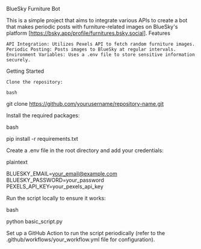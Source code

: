 BlueSky Furniture Bot

This is a simple project that aims to integrate various APIs to create a bot that makes periodic posts with furniture-related images on BlueSky's platform [https://bsky.app/profile/furnitures.bsky.social].
Features

    API Integration: Utilizes Pexels API to fetch random furniture images.
    Periodic Posting: Posts images to BlueSky at regular intervals.
    Environment Variables: Uses a .env file to store sensitive information securely.

Getting Started

    Clone the repository:

    bash

git clone https://github.com/yourusername/repository-name.git

Install the required packages:

bash

pip install -r requirements.txt

Create a .env file in the root directory and add your credentials:

plaintext

BLUESKY_EMAIL=your_email@example.com
BLUESKY_PASSWORD=your_password
PEXELS_API_KEY=your_pexels_api_key

Run the script locally to ensure it works:

bash

python basic_script.py

Set up a GitHub Action to run the script periodically (refer to the .github/workflows/your_workflow.yml file for configuration).
